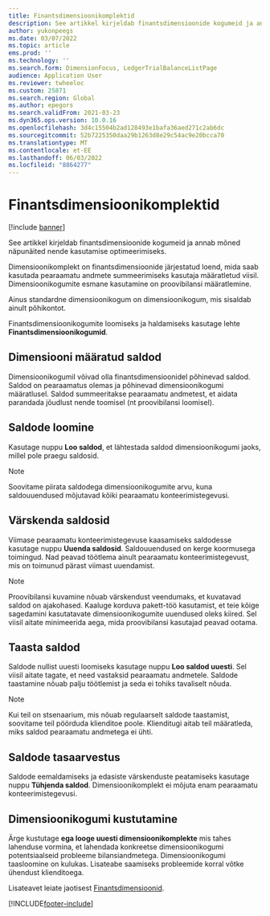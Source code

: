 ```yaml
---
title: Finantsdimensioonikomplektid
description: See artikkel kirjeldab finantsdimensioonide kogumeid ja annab mõned näpunäited nende kasutamise optimeerimiseks.
author: yukonpeegs
ms.date: 03/07/2022
ms.topic: article
ems.prod: ''
ms.technology: ''
ms.search.form: DimensionFocus, LedgerTrialBalanceListPage
audience: Application User
ms.reviewer: twheeloc
ms.custom: 25871
ms.search.region: Global
ms.author: epegors
ms.search.validFrom: 2021-03-23
ms.dyn365.ops.version: 10.0.16
ms.openlocfilehash: 3d4c15504b2ad128493e1bafa36aed271c2ab6dc
ms.sourcegitcommit: 52b7225350daa29b1263d8e29c54ac9e20bcca70
ms.translationtype: MT
ms.contentlocale: et-EE
ms.lasthandoff: 06/03/2022
ms.locfileid: "8864277"
---
```

# <a name="financial-dimension-sets"></a>Finantsdimensioonikomplektid

[!include [banner](../includes/banner.md)]

See artikkel kirjeldab finantsdimensioonide kogumeid ja annab mõned näpunäited nende kasutamise optimeerimiseks.

Dimensioonikomplekt on finantsdimensioonide järjestatud loend, mida saab kasutada pearaamatu andmete summeerimiseks kasutaja määratletud viisil. Dimensioonikogumite esmane kasutamine on proovibilansi määratlemine.

Ainus standardne dimensioonikogum on dimensioonikogum, mis sisaldab ainult põhikontot.

Finantsdimensioonikogumite loomiseks ja haldamiseks kasutage lehte **Finantsdimensioonikogumid**.

## <a name="dimension-set-balances"></a>Dimensiooni määratud saldod

Dimensioonikogumil võivad olla finantsdimensioonidel põhinevad saldod. Saldod on pearaamatus olemas ja põhinevad dimensioonikogumi määratlusel. Saldod summeeritakse pearaamatu andmetest, et aidata parandada jõudlust nende toomisel (nt proovibilansi loomisel).

## <a name="create-balances"></a>Saldode loomine

Kasutage nuppu **Loo saldod**, et lähtestada saldod dimensioonikogumi jaoks, millel pole praegu saldosid.

> [!NOTE]
> Soovitame piirata saldodega dimensioonikogumite arvu, kuna saldouuendused mõjutavad kõiki pearaamatu konteerimistegevusi.

## <a name="update-balances"></a>Värskenda saldosid

Viimase pearaamatu konteerimistegevuse kaasamiseks saldodesse kasutage nuppu **Uuenda saldosid**. Saldouuendused on kerge koormusega toimingud. Nad peavad töötlema ainult pearaamatu konteerimistegevust, mis on toimunud pärast viimast uuendamist.

> [!NOTE]
> Proovibilansi kuvamine nõuab värskendust veendumaks, et kuvatavad saldod on ajakohased. Kaaluge korduva pakett-töö kasutamist, et teie kõige sagedamini kasutatavate dimensioonikogumite uuendused oleks kiired. Sel viisil aitate minimeerida aega, mida proovibilansi kasutajad peavad ootama.

## <a name="rebuild-balances"></a>Taasta saldod

Saldode nullist uuesti loomiseks kasutage nuppu **Loo saldod uuesti**. Sel viisil aitate tagate, et need vastaksid pearaamatu andmetele. Saldode taastamine nõuab palju töötlemist ja seda ei tohiks tavaliselt nõuda.

> [!NOTE]
> Kui teil on stsenaarium, mis nõuab regulaarselt saldode taastamist, soovitame teil pöörduda klienditoe poole. Klienditugi aitab teil määratleda, miks saldod pearaamatu andmetega ei ühti.

## <a name="clear-balances"></a>Saldode tasaarvestus

Saldode eemaldamiseks ja edasiste värskenduste peatamiseks kasutage nuppu **Tühjenda saldod**. Dimensioonikomplekt ei mõjuta enam pearaamatu konteerimistegevusi.

## <a name="delete-a-dimension-set"></a>Dimensioonikogumi kustutamine

Ärge kustutage **ega looge uuesti dimensioonikomplekte** mis tahes lahenduse vormina, et lahendada konkreetse dimensioonikogumi potentsiaalseid probleeme bilansiandmetega. Dimensioonikogumi taasloomine on kulukas. Lisateabe saamiseks probleemide korral võtke ühendust klienditoega. 


Lisateavet leiate jaotisest [Finantsdimensioonid](financial-dimensions.md).

[!INCLUDE[footer-include](../../includes/footer-banner.md)]
